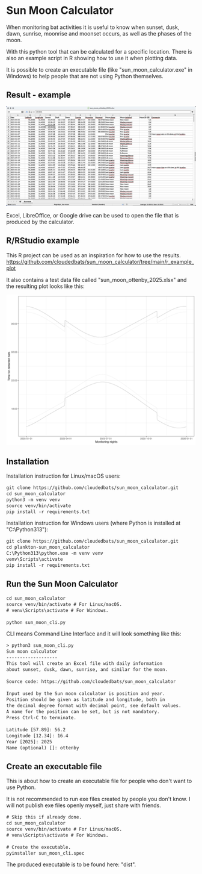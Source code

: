 # Sun Moon Calculator

When monitoring bat activities it is useful to know when
sunset, dusk, dawn, sunrise, moonrise and moonset occurs,
as well as the phases of the moon.

With this python tool that can be calculated for a specific location.
There is also an example script in R showing how to use it when plotting data.

It is possible to create an executable file
(like "sun_moon_calculator.exe" in Windows)
to help people that are not using Python themselves.

## Result - example

![Excel example - Ottenby 2025](images/sun_moon_ottenby_2025.jpg)

Excel, LibreOffice, or Google drive can be used to open the file
that is produced by the calculator.

## R/RStudio example

This R project can be used as an inspiration for how to use the results.
https://github.com/cloudedbats/sun_moon_calculator/tree/main/r_example_plot

It also contains a test data file called "sun_moon_ottenby_2025.xlsx"
and the resulting plot looks like this:

![Plot example - Ottenby 2025](r_example_plot/results/sun_ottenby_2025_plot.png)

## Installation

Installation instruction for Linux/macOS users:

    git clone https://github.com/cloudedbats/sun_moon_calculator.git
    cd sun_moon_calculator
    python3 -m venv venv
    source venv/bin/activate
    pip install -r requirements.txt

Installation instruction for Windows users
(where Python is installed at "C:\Python313\"):

    git clone https://github.com/cloudedbats/sun_moon_calculator.git
    cd plankton-sun_moon_calculator
    C:\Python313\python.exe -m venv venv
    venv\Scripts\activate
    pip install -r requirements.txt

## Run the Sun Moon Calculator

    cd sun_moon_calculator
    source venv/bin/activate # For Linux/macOS.
    # venv\Scripts\activate # For Windows.

    python sun_moon_cli.py

CLI means Command Line Interface and it will look something like this:

    > python3 sun_moon_cli.py
    Sun moon calculator
    -------------------
    This tool will create an Excel file with daily information 
    about sunset, dusk, dawn, sunrise, and similar for the moon.
    
    Source code: https://github.com/cloudedbats/sun_moon_calculator

    Input used by the Sun moon calculator is position and year.
    Position should be given as latitude and longitude, both in
    the decimal degree format with decimal point, see default values.
    A name for the position can be set, but is not mandatory.
    Press Ctrl-C to terminate.
    
    Latitude [57.89]: 56.2
    Longitude [12.34]: 16.4
    Year [2025]: 2025
    Name (optional) []: ottenby

## Create an executable file

This is about how to create an executable file for people who
don't want to use Python.

It is not recommended to run exe files created by people you don't know.
I will not publish exe files openly myself, just share with friends.

    # Skip this if already done.
    cd sun_moon_calculator
    source venv/bin/activate # For Linux/macOS.
    # venv\Scripts\activate # For Windows.

    # Create the executable.
    pyinstaller sun_moon_cli.spec

The produced executable is to be found here: "dist".

